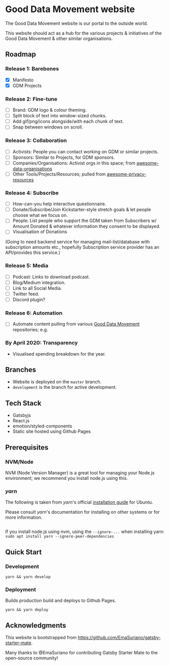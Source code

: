 # Good Data Movement website

The Good Data Movement website is our portal to the outside world.

This website should act as a hub for the various projects & initiatives of the Good Data Movement & other similar organisations.

## Roadmap

### Release 1: Barebones

- [x] Manifesto
- [x] GDM Projects

### Release 2: Fine-tune

- [ ] Brand: GDM logo & colour theming.
- [ ] Split block of text into window-sized chunks.
- [ ] Add gif/png/icons alongside/with each chunk of text.
- [ ] Snap between windows on scroll.

### Release 3: Collaboration

- [ ] Activists: People you can contact working on GDM or similar projects.
- [ ] Sponsors: Similar to Projects, for GDM sponsors.
- [ ] Companies/Organisations: Activist orgs in this space; from [awesome-data-organisations](https://github.com/good-data-movement/awesome-data-companies)
- [ ] Other Tools/Projects/Resources; pulled from [awesome-privacy-resources](https://github.com/good-data-movement/awesome-privacy-resources)

### Release 4: Subscribe

- [ ] How-can-you help interactive questionnaire.
- [ ] Donate/Subscribe/Join Kickstarter-style stretch goals & let people choose what we focus on.
- [ ] People: List people who support the GDM taken from Subscribers w/ Amount Donated & whatever information they consent to be displayed.
- [ ] Visualisation of Donations

(Going to need backend service for managing mail-list/database with subscription amounts etc., hopefully Subscription service provider has an API/provides this service.)

### Release 5: Media

- [ ] Podcast: Links to download podcast.
- [ ] Blog/Medium integration.
- [ ] Link to all Social Media.
- [ ] Twitter feed.
- [ ] Discord plugin?

### Release 6: Automation

- [ ] Automate content pulling from various [Good Data Movement](https://github.com/good-data-movement) repositories; e.g.

### By April 2020: Transparency

- Visualised spending breakdown for the year.

## Branches

- Website is deployed on the `master` branch.
- `development` is the branch for active development.
  <!-- - `production` is the main branch for stable changes.-->

## Tech Stack

- Gatsbyjs
- React.js
- emotion/styled-components
- Static site hosted using Github Pages

## Prerequisites

### NVM/Node

NVM (Node Version Manager) is a great tool for managing your Node.js environment; we recommend you install node.js using this.

### _yarn_

The following is taken from _yarn_'s official [installation guide]() for Ubuntu.

Please consult _yarn_'s documentation for installing on other systems or for more information.

```

```

If you install node.js using nvm, using the `--ignore-...` when installing yarn:
`sudo apt install yarn --ignore-peer-dependencies`

## Quick Start

### Development

`yarn && yarn develop`

### Deployment

Builds production build and deploys to Github Pages.

`yarn && yarn deploy`

## Acknowledgments

This website is bootstrapped from https://github.com/EmaSuriano/gatsby-starter-mate.

Many thanks to @EmaSuriano for contributing Gatsby Starter Mate to the open-source community!

